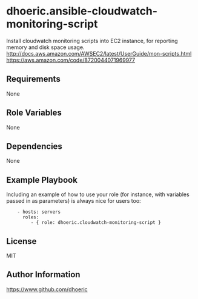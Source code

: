dhoeric.ansible-cloudwatch-monitoring-script
==========

Install cloudwatch monitoring scripts into EC2 instance, for reporting memory and disk space usage.
http://docs.aws.amazon.com/AWSEC2/latest/UserGuide/mon-scripts.html
https://aws.amazon.com/code/8720044071969977


Requirements
------------

None

Role Variables
--------------

None

Dependencies
------------

None

Example Playbook
----------------

Including an example of how to use your role (for instance, with variables passed in as parameters) is always nice for users too:

```
    - hosts: servers
      roles:
         - { role: dhoeric.cloudwatch-monitoring-script }
```

License
-------

MIT

Author Information
------------------

https://www.github.com/dhoeric
